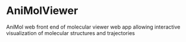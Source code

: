 # AniMolViewer
AniMol web front end of molecular viewer web app allowing interactive visualization of molecular structures and trajectories
